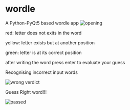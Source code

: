 # wordle
A Python-PyQt5 based wordle app
![opening](https://github.com/Nishant-Karlupia/wordle/assets/107272998/f7b6e34d-4d73-4709-90f5-8f138148776e)

red: letter does not exits in the word




yellow: letter exists but at another position




green: letter is at its correct position




after writing the word press enter to evaluate your guess



Recognising incorrect input words

![wrong verdict](https://github.com/Nishant-Karlupia/wordle/assets/107272998/42e98833-82e7-46e7-a835-dcbc25c4f8a5)

Guess Right word!!!

![passed](https://github.com/Nishant-Karlupia/wordle/assets/107272998/9d7861e0-e9c1-4d44-90f5-05cc7d93e1e6)
